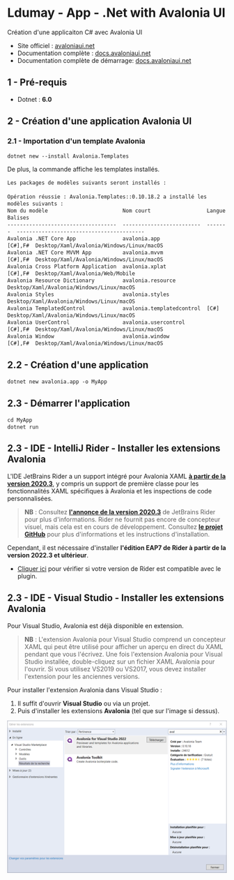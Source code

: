 # Ldumay - App - .Net with Avalonia UI

Création d'une applicaiton C# avec Avalonia UI

- Site officiel : [avaloniaui.net](https://avaloniaui.net/)
- Documentation complète : [docs.avaloniaui.net](https://docs.avaloniaui.net/)
- Documentation complète de démarrage: [docs.avaloniaui.net](https://docs.avaloniaui.net/docs/getting-started)

## 1 - Pré-requis

- Dotnet : **6.0**

## 2 - Création d'une application Avalonia UI

### 2.1 - Importation d'un template Avalonia

```
dotnet new --install Avalonia.Templates
```

De plus, la commande affiche les templates installés.

```
Les packages de modèles suivants seront installés :

Opération réussie : Avalonia.Templates::0.10.18.2 a installé les modèles suivants :
Nom du modèle                        Nom court                  Langue   Balises
-----------------------------------  -------------------------  -------  -----------------------------------------
Avalonia .NET Core App               avalonia.app               [C#],F#  Desktop/Xaml/Avalonia/Windows/Linux/macOS
Avalonia .NET Core MVVM App          avalonia.mvvm              [C#],F#  Desktop/Xaml/Avalonia/Windows/Linux/macOS
Avalonia Cross Platform Application  avalonia.xplat             [C#],F#  Desktop/Xaml/Avalonia/Web/Mobile
Avalonia Resource Dictionary         avalonia.resource                   Desktop/Xaml/Avalonia/Windows/Linux/macOS
Avalonia Styles                      avalonia.styles                     Desktop/Xaml/Avalonia/Windows/Linux/macOS
Avalonia TemplatedControl            avalonia.templatedcontrol  [C#]     Desktop/Xaml/Avalonia/Windows/Linux/macOS
Avalonia UserControl                 avalonia.usercontrol       [C#],F#  Desktop/Xaml/Avalonia/Windows/Linux/macOS
Avalonia Window                      avalonia.window            [C#],F#  Desktop/Xaml/Avalonia/Windows/Linux/macOS
```

## 2.2 - Création d'une application

```
dotnet new avalonia.app -o MyApp
```

## 2.3 - Démarrer l'application

```
cd MyApp
dotnet run
```

## 2.3 - IDE - IntelliJ Rider - Installer les extensions Avalonia

L'IDE JetBrains Rider a un support intégré pour Avalonia XAML [**à partir de la version 2020.3**](https://www.jetbrains.com/rider/whatsnew/2020-3/#version-2020-3-avalonia-support), y compris un support de première classe pour les fonctionnalités XAML spécifiques à Avalonia et les inspections de code personnalisées.

> **NB** : Consultez [**l'annonce de la version 2020.3**](https://www.jetbrains.com/rider/whatsnew/2020-3/#version-2020-3-avalonia-support) de JetBrains Rider pour plus d'informations. Rider ne fournit pas encore de concepteur visuel, mais cela est en cours de développement. Consultez [**le projet GitHub**](https://github.com/ForNeVeR/AvaloniaRider) pour plus d'informations et les instructions d'installation.

Cependant, il est nécessaire d'installer **l'édition EAP7 de Rider à partir de la version 2022.3 et ultérieur**.
- [Cliquer ici](https://plugins.jetbrains.com/plugin/14839-avaloniarider/) pour vérifier si votre version de Rider est compatible avec le plugin.

## 2.3 - IDE - Visual Studio - Installer les extensions Avalonia

Pour Visual Studio, Avalonia est déjà disponible en extension.

> **NB** : L'extension Avalonia pour Visual Studio comprend un concepteur XAML qui peut être utilisé pour afficher un aperçu en direct du XAML pendant que vous l'écrivez. Une fois l'extension Avalonia pour Visual Studio installée, double-cliquez sur un fichier XAML Avalonia pour l'ouvrir.
Si vous utilisez VS2019 ou VS2017, vous devez installer l'extension pour les anciennes versions.

Pour installer l'extension Avalonia dans Visual Studio :

1. Il suffit d'ouvrir **Visual Studio** ou via un projet.
2. Puis d'installer les extensions **Avalonia** (tel que sur l'image si dessus).

![img](/_img/001.png)